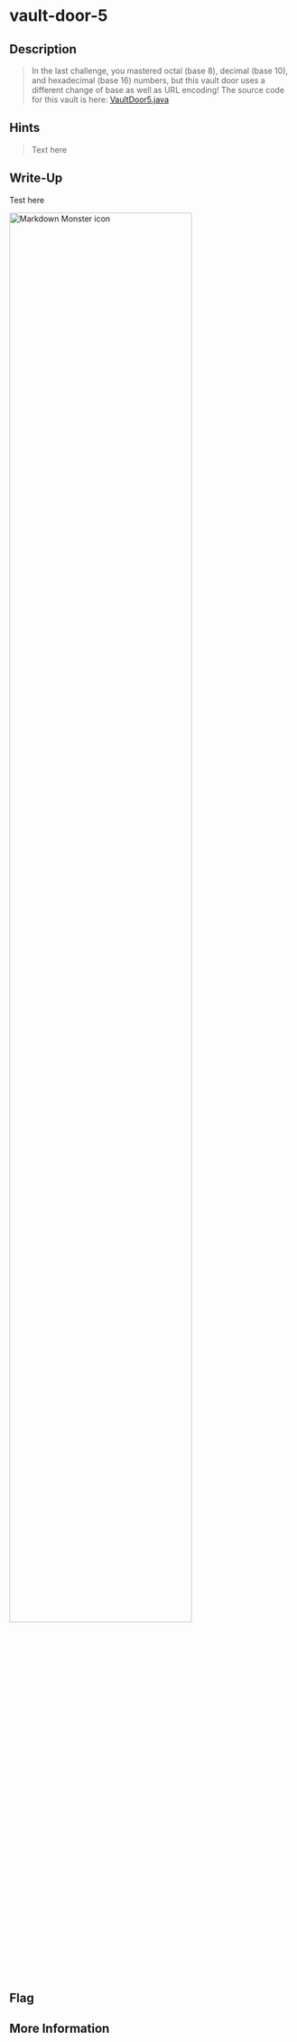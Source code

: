 # vault-door-5

## Description

> In the last challenge, you mastered octal (base 8), decimal (base 10), and hexadecimal (base 16) numbers, but this vault door uses a different change of base as well as URL encoding! The source code for this vault is here: [VaultDoor5.java](VaultDoor5.java)

## Hints

> Text here

## Write-Up

Test here

<img src="./1.png"
     alt="Markdown Monster icon"
     style="
     width: 80%;
     diplay: box;"
/>


## Flag



## More Information

 
